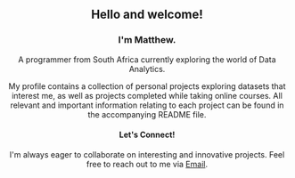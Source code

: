 <h2 align="center">Hello and welcome!</h2>

<h3 align="center">I'm Matthew.</h3>
<p align="center">A programmer from South Africa currently exploring the world of Data Analytics.</p>



<p align="center">My profile contains a collection of personal projects exploring datasets that interest me, as well as projects completed while taking online courses. All relevant and important information relating to each project can be found in the accompanying README file.</p>

<h4 align="center">Let's Connect! </h4>
<p align="center">I'm always eager to collaborate on interesting and innovative projects. Feel free to reach out to me via <a href="mailto:jupiterdevlog@gmail.com" target ="_blank">Email</a>.</p>
